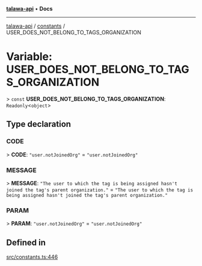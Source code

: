 [**talawa-api**](../../README.md) • **Docs**

***

[talawa-api](../../modules.md) / [constants](../README.md) / USER\_DOES\_NOT\_BELONG\_TO\_TAGS\_ORGANIZATION

# Variable: USER\_DOES\_NOT\_BELONG\_TO\_TAGS\_ORGANIZATION

\> `const` **USER\_DOES\_NOT\_BELONG\_TO\_TAGS\_ORGANIZATION**: `Readonly`\<`object`\>

## Type declaration

### CODE

\> **CODE**: `"user.notJoinedOrg"` = `"user.notJoinedOrg"`

### MESSAGE

\> **MESSAGE**: `"The user to which the tag is being assigned hasn't joined the tag's parent organization."` = `"The user to which the tag is being assigned hasn't joined the tag's parent organization."`

### PARAM

\> **PARAM**: `"user.notJoinedOrg"` = `"user.notJoinedOrg"`

## Defined in

[src/constants.ts:446](https://github.com/PalisadoesFoundation/talawa-api/blob/92443bb6a5ff3ed66457149a509401986a82e570/src/constants.ts#L446)
